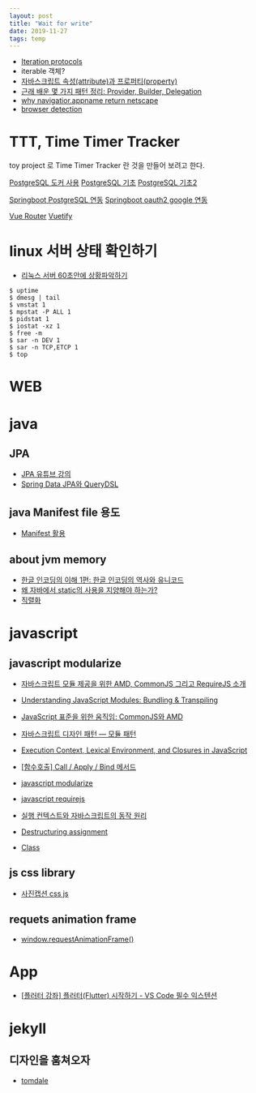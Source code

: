 ```yaml
---
layout: post
title: "Wait for write"
date: 2019-11-27
tags: temp
---
```


- [Iteration protocols](https://developer.mozilla.org/ko/docs/Web/JavaScript/Reference/Iteration_protocols)
- iterable 객체?
- [자바스크립트 속성(attribute)과 프로퍼티(property)](https://medium.com/@violetboralee/%EC%9E%90%EB%B0%94%EC%8A%A4%ED%81%AC%EB%A6%BD%ED%8A%B8-%EC%86%8D%EC%84%B1-attribute-%EA%B3%BC-%ED%94%84%EB%A1%9C%ED%8D%BC%ED%8B%B0-property-d2f9b772addf)
- [근래 배운 몇 가지 패턴 정리: Provider, Builder, Delegation](https://diveintodata.org/2015/10/05/%EA%B7%BC%EB%9E%98-%EB%B0%B0%EC%9A%B4-%EB%AA%87-%EA%B0%80%EC%A7%80-%ED%8C%A8%ED%84%B4-%EC%A0%95%EB%A6%AC-provider-builder-delegation/)
- [why navigatior.appname return netscape](https://stackoverflow.com/questions/14573881/why-does-javascript-navigator-appname-return-netscape-for-safari-firefox-and-ch)
- [browser detection](http://jibbering.com/faq/notes/detect-browser/#bdValid)


# TTT, Time Timer Tracker

toy project 로 Time Timer Tracker 란 것을 만들어 보려고 한다.

[PostgreSQL 도커 사용](https://judo0179.tistory.com/48)
[PostgreSQL 기초](http://www.gurubee.net/postgresql/basic)
[PostgreSQL 기초2](https://wwwi.tistory.com/347)

[Springboot PostgreSQL 연동](https://engkimbs.tistory.com/789)
[Springboot oauth2 google 연동](https://jojoldu.tistory.com/168)

[Vue Router](https://router.vuejs.org/kr/guide/essentials/nested-routes.html)
[Vuetify](https://vuetifyjs.com/ko/getting-started/quick-start/)

# linux 서버 상태 확인하기

- [리눅스 서버 60초안에 상황파악하기](https://b.luavis.kr/server/linux-performance-analysis)

``` shell
$ uptime
$ dmesg | tail
$ vmstat 1
$ mpstat -P ALL 1
$ pidstat 1
$ iostat -xz 1
$ free -m
$ sar -n DEV 1
$ sar -n TCP,ETCP 1
$ top
```

# WEB
# java
## JPA
- [JPA 유튜브 강의](https://www.youtube.com/watch?v=WfrSN9Z7MiA&list=PL9mhQYIlKEhfpMVndI23RwWTL9-VL-B7U)
- [Spring Data JPA와 QueryDSL](https://ict-nroo.tistory.com/117)

## java Manifest file 용도
- [Manifest 활용](http://seosh81.info/?p=415)  
## about jvm memory
- [한글 인코딩의 이해 1편: 한글 인코딩의 역사와 유니코드](https://d2.naver.com/helloworld/19187)
- [왜 자바에서 static의 사용을 지양해야 하는가?](https://unabated.tistory.com/entry/%EC%99%9C-%EC%9E%90%EB%B0%94%EC%97%90%EC%84%9C-static%EC%9D%98-%EC%82%AC%EC%9A%A9%EC%9D%84-%EC%A7%80%EC%96%91%ED%95%B4%EC%95%BC-%ED%95%98%EB%8A%94%EA%B0%80)
- [직렬화](https://j.mearie.org/post/122845365013/serialization)

# javascript
## javascript modularize
- [자바스크립트 모듈 제공을 위한 AMD, CommonJS 그리고 RequireJS 소개](https://blog.pigno.se/post/157992405313/%EC%9E%90%EB%B0%94%EC%8A%A4%ED%81%AC%EB%A6%BD%ED%8A%B8-%EB%AA%A8%EB%93%88-%EC%A0%9C%EA%B3%B5%EC%9D%84-%EC%9C%84%ED%95%9C-amd-commonjs-%EA%B7%B8%EB%A6%AC%EA%B3%A0-requirejs-%EC%86%8C%EA%B0%9C)
- [Understanding JavaScript Modules: Bundling & Transpiling](https://www.sitepoint.com/javascript-modules-bundling-transpiling/)
- [JavaScript 표준을 위한 움직임: CommonJS와 AMD](https://d2.naver.com/helloworld/12864)
- [자바스크립트 디자인 패턴 — 모듈 패턴](https://medium.com/%EC%98%A4%EB%8A%98%EC%9D%98-%ED%94%84%EB%A1%9C%EA%B7%B8%EB%9E%98%EB%B0%8D/%EC%9E%90%EB%B0%94%EC%8A%A4%ED%81%AC%EB%A6%BD%ED%8A%B8-%EB%94%94%EC%9E%90%EC%9D%B8-%ED%8C%A8%ED%84%B4-%EB%AA%A8%EB%93%88-%ED%8C%A8%ED%84%B4-d5ba2c94eeb5)
- [Execution Context, Lexical Environment, and Closures in JavaScript](https://medium.com/better-programming/execution-context-lexical-environment-and-closures-in-javascript-b57c979341a5)
- [[함수호출] Call / Apply / Bind 메서드](https://velog.io/@rohkorea86/this-%EC%99%80-callapplybind-%ED%95%A8%EC%88%98-mfjpvb9yap)

- [javascript modularize](https://skout90.github.io/2017/09/01/Javascript/7.%20javascript-%EB%AA%A8%EB%93%88%ED%99%94/)  
- [javascript requirejs](https://wckhg89.github.io/archivers/requirejs1)
- [실행 컨텍스트와 자바스크립트의 동작 원리](https://poiemaweb.com/js-execution-context)
- [Destructuring assignment](https://developer.mozilla.org/en-US/docs/Web/JavaScript/Reference/Operators/Destructuring_assignment#Unpacking_fields_from_objects_passed_as_function_parameter)
- [Class](https://developer.mozilla.org/ko/docs/Web/JavaScript/Reference/Classes)
## js css library
- [사진캡션 css js](https://www.cssscript.com/image-caption-hover-animations-with-css3-transitions-and-transforms/)
## requets animation frame
- [window.requestAnimationFrame()](https://developer.mozilla.org/ko/docs/Web/API/Window/requestAnimationFrame)

# App
- [[플러터 강좌] 플러터(Flutter) 시작하기 - VS Code 필수 익스텐션](https://www.steeme.com/179?category=734731)
# jekyll
## 디자인을 훔쳐오자
- [tomdale](https://tomdale.net/2017/01/im-joining-linkedin/)
